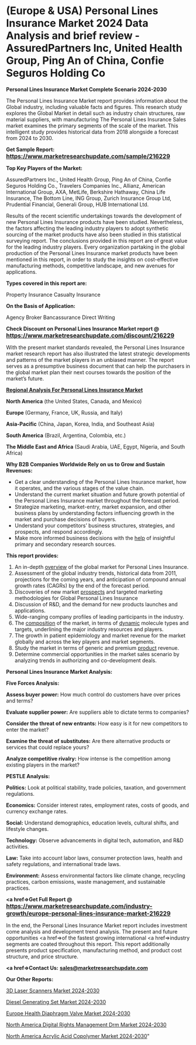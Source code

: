 # (Europe & USA) Personal Lines Insurance Market 2024 Data Analysis and brief review - AssuredPartners Inc, United Health Group, Ping An of China, Confie Seguros Holding Co

<strong>Personal Lines Insurance Market Complete Scenario 2024-2030</strong>

The Personal Lines Insurance Market report provides information about the Global industry, including valuable facts and figures. This research study explores the Global Market in detail such as industry chain structures, raw material suppliers, with manufacturing The Personal Lines Insurance Sales market examines the primary segments of the scale of the market. This intelligent study provides historical data from 2018 alongside a forecast from 2024 to 2030.

<strong>Get Sample Report: <a href=https://www.marketresearchupdate.com/sample/216229><font size=3 color=#0000ff>https://www.marketresearchupdate.com/sample/216229</font></a></strong>

<strong>Top Key Players of the Market:</strong>

AssuredPartners Inc., United Health Group, Ping An of China, Confie Seguros Holding Co., Travelers Companies Inc., Allianz, American International Group, AXA, MetLife, Berkshire Hathaway, China Life Insurance, The Bottom Line, ING Group, Zurich Insurance Group Ltd, Prudential Financial, Generali Group, HUB International Ltd.

Results of the recent scientific undertakings towards the development of new Personal Lines Insurance products have been studied. Nevertheless, the factors affecting the leading industry players to adopt synthetic sourcing of the market products have also been studied in this statistical surveying report. The conclusions provided in this report are of great value for the leading industry players. Every organization partaking in the global production of the Personal Lines Insurance market products have been mentioned in this report, in order to study the insights on cost-effective manufacturing methods, competitive landscape, and new avenues for applications.

<strong>Types covered in this report are: </strong>

Property Insurance
Casualty Insurance

<strong>On the Basis of Application:</strong>

Agency
Broker
Bancassurance
Direct Writing

<strong>Check Discount on Personal Lines Insurance Market report @ <a href=https://www.marketresearchupdate.com/discount/216229><font size=3 color=#0000ff>https://www.marketresearchupdate.com/discount/216229</font></a></strong>

With the present market standards revealed, the Personal Lines Insurance market research report has also illustrated the latest strategic developments and patterns of the market players in an unbiased manner. The report serves as a presumptive business document that can help the purchasers in the global market plan their next courses towards the position of the market’s future.

<strong><u><b>Regional Analysis For Personal Lines Insurance Market</b></u></strong>

<strong><b>North America</b></strong> (the United States, Canada, and Mexico)

<strong><b>Europe </b></strong>(Germany, France, UK, Russia, and Italy)

<strong><b>Asia-Pacific</b></strong> (China, Japan, Korea, India, and Southeast Asia)

<strong><b>South America</b></strong> (Brazil, Argentina, Colombia, etc.)

<strong><b>The Middle East and Africa</b></strong> (Saudi Arabia, UAE, Egypt, Nigeria, and South Africa)

<strong>Why B2B Companies Worldwide Rely on us to Grow and Sustain Revenues:</strong>
<ul>
  <li>Get a clear understanding of the Personal Lines Insurance market, how it operates, and the various stages of the value chain.</li>
  <li>Understand the current market situation and future growth potential of the Personal Lines Insurance market throughout the forecast period.</li>
  <li>Strategize marketing, market-entry, market expansion, and other business plans by understanding factors influencing growth in the market and purchase decisions of buyers.</li>
  <li>Understand your competitors’ business structures, strategies, and prospects, and respond accordingly.</li>
  <li>Make more informed business decisions with the <a href=ASDF991299>help</a> of insightful primary and secondary research sources.</li>
</ul>
<strong>This report provides:</strong>
<ol>
  <li>An in-depth <a href=>overview</a> of the global market for Personal Lines Insurance.</li>
  <li>Assessment of the global industry trends, historical data from 2011, projections for the coming years, and anticipation of compound annual growth rates (CAGRs) by the end of the forecast period.</li>
  <li>Discoveries of new market <a href=>prospects</a> and targeted marketing methodologies for Global Personal Lines Insurance</li>
  <li>Discussion of R&amp;D, and the demand for new products launches and applications.</li>
  <li>Wide-ranging company profiles of leading participants in the industry.</li>
  <li>The <a href=ASDF881288>composition</a> of the market, in terms of <a href=>dynamic</a> molecule types and targets, underlining the major industry resources and players.</li>
  <li>The growth in patient epidemiology and market revenue for the market globally and across the key players and market segments.</li>
  <li>Study the market in terms of generic and premium <a href=>product</a> revenue.</li>
  <li>Determine commercial opportunities in the market sales scenario by analyzing trends in authorizing and co-development deals.</li>
</ol>

<strong>Personal Lines Insurance Market Analysis:</strong>

<strong>Five Forces Analysis:</strong>

<strong>Assess buyer power:</strong> How much control do customers have over prices and terms?

<strong>Evaluate supplier power:</strong> Are suppliers able to dictate terms to companies?

<strong>Consider the threat of new entrants:</strong> How easy is it for new competitors to enter the market?

<strong>Examine the threat of substitutes:</strong> Are there alternative products or services that could replace yours?

<strong>Analyze competitive rivalry:</strong> How intense is the competition among existing players in the market?

<strong>PESTLE Analysis:</strong>

<strong>Politics:</strong> Look at political stability, trade policies, taxation, and government regulations.

<strong>Economics:</strong> Consider interest rates, employment rates, costs of goods, and currency exchange rates.

<strong>Social:</strong> Understand demographics, education levels, cultural shifts, and lifestyle changes.

<strong>Technology:</strong> Observe advancements in digital tech, automation, and R&D activities.

<strong>Law:</strong> Take into account labor laws, consumer protection laws, health and safety regulations, and international trade laws.

<strong>Environment:</strong> Assess environmental factors like climate change, recycling practices, carbon emissions, waste management, and sustainable practices.

<strong><a href=>Get Full Report</a> @ <a href=https://www.marketresearchupdate.com/industry-growth/europe-personal-lines-insurance-market-216229><font size=3 color=#0000ff>https://www.marketresearchupdate.com/industry-growth/europe-personal-lines-insurance-market-216229</font></a></strong>

In the end, the Personal Lines Insurance Market report includes investment come analysis and development trend analysis. The present and future opportunities <a href=>of</a> the fastest growing international <a href=>industry</a> segments are coated throughout this report. This report additionally presents product specification, manufacturing method, and product cost structure, and price structure.

<strong><a href=><strong>Contact Us:</strong></a></strong>
<strong>sales@marketresearchupdate.com</strong>

<strong>Our Other Reports:</strong>

<a href=https://www.linkedin.com/pulse/3d-laser-scanners-market-2023-size-growth-trends>3D Laser Scanners Market 2024-2030</a>

<a href=https://www.linkedin.com/pulse/diesel-generating-set-market-size-trends-consumption>Diesel Generating Set Market 2024-2030</a>

<a href=https://www.linkedin.com/pulse/europe-health-diaphragm-valve-market-2023-brief>Europe Health Diaphragm Valve Market 2024-2030</a>

<a href=https://www.linkedin.com/pulse/north-america-digital-rights-management-drm-market-h8llf/>North America Digital Rights Management Drm Market 2024-2030</a>

<a href=https://www.linkedin.com/pulse/north-america-acrylic-acid-copolymer-market-sgfmf/>North America Acrylic Acid Copolymer Market 2024-2030</a>"
